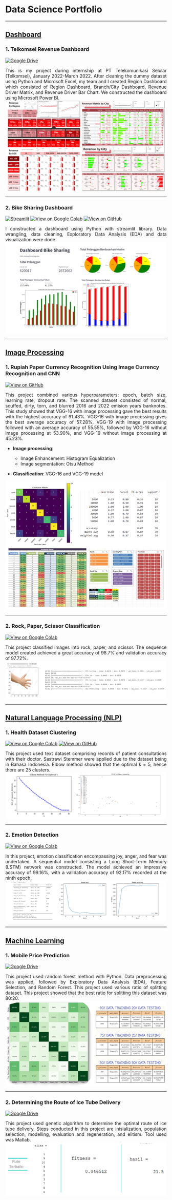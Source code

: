 # Data Science Portfolio
---

## <u><b>Dashboard</b></u>
### 1. Telkomsel Revenue Dashboard
[![Google Drive](https://img.shields.io/badge/Google_Drive-View_Dashboard-21a363?logo=googledrive&logoColor=21a363)](https://drive.google.com/file/d/1zN86Nbfcy1rzwMLhCj2OgSXh_7VJCwoK/view?usp=sharing)
<div style="text-align: justify">
This is my project during internship at PT Telekomunikasi Selular (Telkomsel), January 2022-March 2022. After cleaning the dummy dataset using Python and Microsoft Excel, my team and I created Region Dashboard which consisted of Region Dashboard, Branch/City Dashboard, Revenue Driver Matrix, and Revenue Driver Bar Chart. We constructed the dashboard using Microsoft Power BI.</div>
<div style="text-align: center">
<img src="img/Dashboard_Telkomsel.png" alt="alt text" width="whatever" height="whatever"> </div>

---

### 2. Bike Sharing Dashboard
[![Streamlit](https://img.shields.io/badge/Streamlit-View_Dashboard-ff4b4b?logo=streamlit&logoColor=ff4b4b)](https://ardinadnn-bikesharing.streamlit.app/) [![View on Google Colab](https://img.shields.io/badge/Colab-View_on_Google_Colab-FDBA18?logo=Google&logoColor=FDBA18)](https://colab.research.google.com/drive/1EOf9-1MKXynXWX8p84OgQ6R0FZ_KYi1d?usp=sharing) [![View on GitHub](https://img.shields.io/badge/GitHub-View_on_GitHub-white?logo=GitHub)](https://github.com/ardinadnn/bikesharing/tree/main)
<div style="text-align: justify">
I constructed a dashboard using Python with streamlit library. Data wrangling, data cleaning, Exploratory Data Analysis (EDA) and data visualization were done.</div>
<div style="text-align: center">
<img src="img/Dashboard_Bike Sharing - Streamlit.png" alt="alt text" width="whatever" height="whatever"> </div>

---

## <u><b>Image Processing</b></u>

### 1. Rupiah Paper Currency Recognition Using Image Currency Recognition and CNN
[![View on GitHub](https://img.shields.io/badge/GitHub-View_on_GitHub-white?logo=GitHub)](https://github.com/ardinadnn/Rupiah-PCR-Using-Image-Processing-and-CNN)
<div style="text-align: justify">
This project combined various hyperparameters: epoch, batch size, learning rate, dropout rate. The scanned dataset consisted of normal, scuffed, dirty, torn, and blurred 2016 and 2022 emision years banknotes. This study showed that VGG-16 with image processing gave the best results with the highest accuracy of 91.43%. VGG-16 with image processing gives the best average accuracy of 57.28%. VGG-19 with image processing followed with an average accuracy of 55.55%, followed by VGG-16 without image processing at 53.90%, and VGG-19 without image processing at 45.23%.

- **Image processing**:
    - Image Enhancement: Histogram Equalization 
    - Image segmentation: Otsu Method

- **Classification**: VGG-16 and VGG-19 model</div>
<div style="text-align: center">
<img src="img/img_rupiah_pcr.png" alt="alt text" width="whatever" height="whatever"> </div>

---

### 2. Rock, Paper, Scissor Classification
[![View on Google Colab](https://img.shields.io/badge/Colab-View_on_Google_Colab-FDBA18?logo=Google&logoColor=FDBA18)](https://colab.research.google.com/drive/1bwdbeLbFHCo8UXo4bbppAflDq6mZGRT6?usp=sharing)
<div style="text-align: justify">
This project classified images into rock, paper, and scissor. The sequence model created achieved a great accuracy of 98.7% and validation accuracy of 97.72%.</div>
<div style="text-align: center">
<img src="img/img_rockpaperscissor.png" alt="alt text" width="whatever" height="whatever"></div>

---

## <u><b>Natural Language Processing (NLP)</b></u>

### 1. Health Dataset Clustering
[![View on Google Colab](https://img.shields.io/badge/Colab-View_on_Google_Colab-FDBA18?logo=Google&logoColor=FDBA18)](https://colab.research.google.com/drive/1tIWxXAL4-2iD_XLKtZon-kwfUSOUv1kD?usp=sharing) [![View on GitHub](https://img.shields.io/badge/GitHub-View_on_GitHub-white?logo=GitHub)](https://github.com/ardinadnn/portfolio/tree/main/nlp/health-dataset-clustering)
<div style="text-align: justify">
This project used text dataset comprising records of patient consultations with their doctor. Sastrawi Stemmer were applied due to the dataset being in Bahasa Indonesia. Elbow method showed that the optimal k = 5, hence there are 25 clusters.</div>
<div style="text-align: center">
<img src="img/nlp_health_dataset.png" alt="alt text" width="whatever" height="whatever"> </div>

---

### 2. Emotion Detection

[![View on Google Colab](https://img.shields.io/badge/Colab-View_on_Google_Colab-FDBA18?logo=Google&logoColor=FDBA18)](https://colab.research.google.com/drive/1GkY4fFa1KEO5bGpOct391d0jS4uzkM0u?usp=sharing)

<div style="text-align: justify">
In this project, emotion classification encompassing joy, anger, and fear was undertaken. A sequential model consisting a Long Short-Term Memory (LSTM) network was constructed. The model achieved an impressive accuracy of 99.16%, with a validation accuracy of 92.17% recorded at the ninth epoch.</div>
<div style="text-align: center">
<img src="img/nlp_emotion.png" alt="alt text" width="whatever" height="whatever"> </div>

---

## <u><b>Machine Learning</b></u>

### 1. Mobile Price Prediction
[![Google Drive](https://img.shields.io/badge/Google_Drive-View_Project-21a363?logo=googledrive&logoColor=21a363)](https://drive.google.com/drive/folders/10icuAw3Z4OCxbKKzk5PgmxSkkE_GRtzp?usp=sharing)
<div style="text-align: justify">
This project used random forest method with Python. Data preprocessing was applied, followed by Exploratory Data Analysis (EDA), Feature Selection, and Random Forest. This project used various ratio of splitting dataset. This project showed that the best ratio for splitting this dataset was 80:20. </div>
<div style="text-align: center">
<img src="img/ml_mobile price pred.png" alt="alt text" width="whatever" height="whatever"> </div>

---

### 2. Determining the Route of Ice Tube Delivery
[![Google Drive](https://img.shields.io/badge/Google_Drive-View_Project-21a363?logo=googledrive&logoColor=21a363)](https://drive.google.com/drive/folders/1qXHiWGGSQ4-b9uMkyX3502iq8CqSuMrH?usp=sharing)
<div style="text-align: justify">
This project used genetic algorithm to determine the optimal route of ice tube delivery. Steps conducted in this project are inisialization, population selection, modelling, evaluation and regeneration, and elitism. Tool used was Matlab.</div>
<div style="text-align: center">
<img src="img/ml_ice_tube.png" alt="alt text" width="whatever" height="whatever"> </div>